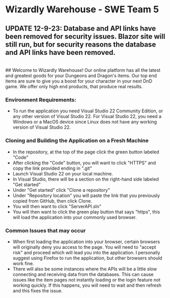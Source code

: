 # Wizardly Warehouse - SWE Team 5

## UPDATE 12-9-23: Database and API links have been removed for security issues. Blazor site will still run, but for security reasons the database and API links have been removed. 
<br>
## Welcome to Wizardly Warehouse! Our online platform has all the latest and greatest goods for your Dungeons and Dragon's items. Our top end items are sure to give you a boost for your character in your next DnD game. We offer only high end products, that produce real results.

### Environment Requirements: 
- To run the application you need Visual Studio 22 Community Edition, or any other version of Visual Studio 22. For Visual Studio 22, you need a Windows or a MacOS device since Linux does not have any working version of Visual Studio 22.

### Cloning and Building the Application on a Fresh Machine
  - In the repository, at the top of the page click the green button labeled "Code"
  - After clicking the "Code" button, you will want to click "HTTPS" and copy the link provided ending in ".git"
  - Launch Visual Studio 22 on your local machine.
  - In Visual Studio, there will be a section on the right-hand side labeled "Get started"
  - Under "Get started" click "Clone a repository"
  - Under "Repository location" you will paste the link that you previously copied from GitHub, then click Clone.
  - You will then want to click "ServerAPI.sln"
  - You will then want to click the green play button that says "https", this will load the application into your commonly used browser.

### Common Issues that may occur
  - When first loading the application into your browser, certain browsers will originally deny you access to the page. You will need to "accept risk" and proceed which will lead you into the application. I personally suggest using Firefox to run the application, but other browsers should work fine.
  - There will also be some instances where the APIs will be a little slow connecting and receiving data from the databases. This can cause issues like the item pages not instantly loading or the login feature not working quickly. If this happens, you will need to wait and then refresh and this fixes the issue.






